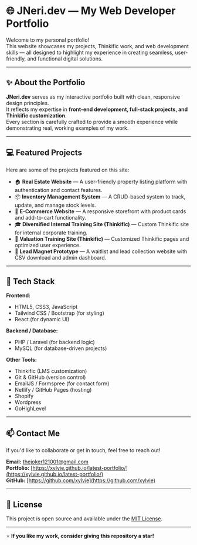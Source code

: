 # 🌐 JNeri.dev — My Web Developer Portfolio

Welcome to my personal portfolio!  
This website showcases my projects, Thinkific work, and web development skills — all designed to highlight my experience in creating seamless, user-friendly, and functional digital solutions.

---

## ✨ About the Portfolio

**JNeri.dev** serves as my interactive portfolio built with clean, responsive design principles.  
It reflects my expertise in **front-end development, full-stack projects, and Thinkific customization**.  
Every section is carefully crafted to provide a smooth experience while demonstrating real, working examples of my work.

---

## 💻 Featured Projects

Here are some of the projects featured on this site:

- 🏠 **Real Estate Website** — A user-friendly property listing platform with authentication and contact features.  
- 📦 **Inventory Management System** — A CRUD-based system to track, update, and manage stock levels.  
- 🛒 **E-Commerce Website** — A responsive storefront with product cards and add-to-cart functionality.  
- 🎓 **Diversified Internal Training Site (Thinkific)** — Custom Thinkific site for internal corporate training.  
- 💼 **Valuation Training Site (Thinkific)** — Customized Thinkific pages and optimized user experience.  
- 🎯 **Lead Magnet Prototype** — A waitlist and lead collection website with CSV download and admin dashboard.  

---

## 🧰 Tech Stack

**Frontend:**
- HTML5, CSS3, JavaScript
- Tailwind CSS / Bootstrap (for styling)
- React (for dynamic UI)

**Backend / Database:**
- PHP / Laravel (for backend logic)
- MySQL (for database-driven projects)

**Other Tools:**
- Thinkific (LMS customization)
- Git & GitHub (version control)
- EmailJS / Formspree (for contact form)
- Netlify / GitHub Pages (hosting)
- Shopify
- Wordpress
- GoHighLevel

---

## 📫 Contact Me

If you'd like to collaborate or get in touch, feel free to reach out!

**Email:** thejoker121001@gmail.com  
**Portfolio:** [https://xylvie.github.io/latest-portfolio/](https://xylvie.github.io/latest-portfolio/)  
**GitHub:** [https://github.com/xylvie](https://github.com/xylvie)

---

## 🧾 License

This project is open source and available under the [MIT License](LICENSE).

---

⭐ **If you like my work, consider giving this repository a star!**

